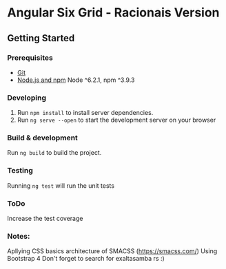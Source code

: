 # Angular Six Grid - Racionais Version

## Getting Started

### Prerequisites
- [Git](https://git-scm.com/)
- [Node.js and npm](http://nodejs.org) Node ^6.2.1, npm ^3.9.3

### Developing
1. Run `npm install` to install server dependencies.
2. Run `ng serve --open` to start the development server on your browser

### Build & development
Run `ng build` to build the project. 

### Testing
Running `ng test` will run the unit tests 

### ToDo
Increase the test coverage

### Notes:
Apllying CSS basics architecture of SMACSS (https://smacss.com/)
Using Bootstrap 4 
Don't forget to search for exaltasamba rs :)
